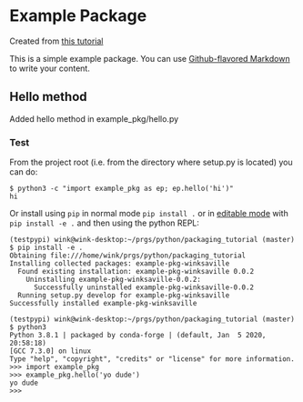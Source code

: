 # Example Package

Created from [this tutorial](https://packaging.python.org/tutorials/packaging-projects/)

This is a simple example package. You can use
[Github-flavored Markdown](https://guides.github.com/features/mastering-markdown/)
to write your content.

## Hello method

Added hello method in example_pkg/hello.py

### Test

From the project root (i.e. from the directory where setup.py is located) you can do:
```
$ python3 -c "import example_pkg as ep; ep.hello('hi')"
hi
```
Or install using `pip` in normal mode `pip install .` or in [editable mode](https://pip.pypa.io/en/stable/reference/pip_install/#editable-installs) with `pip install -e .` and then using the python REPL:
```
(testpypi) wink@wink-desktop:~/prgs/python/packaging_tutorial (master)
$ pip install -e .
Obtaining file:///home/wink/prgs/python/packaging_tutorial
Installing collected packages: example-pkg-winksaville
  Found existing installation: example-pkg-winksaville 0.0.2
    Uninstalling example-pkg-winksaville-0.0.2:
      Successfully uninstalled example-pkg-winksaville-0.0.2
  Running setup.py develop for example-pkg-winksaville
Successfully installed example-pkg-winksaville

(testpypi) wink@wink-desktop:~/prgs/python/packaging_tutorial (master)
$ python3
Python 3.8.1 | packaged by conda-forge | (default, Jan  5 2020, 20:58:18) 
[GCC 7.3.0] on linux
Type "help", "copyright", "credits" or "license" for more information.
>>> import example_pkg
>>> example_pkg.hello('yo dude')
yo dude
>>> 
```
